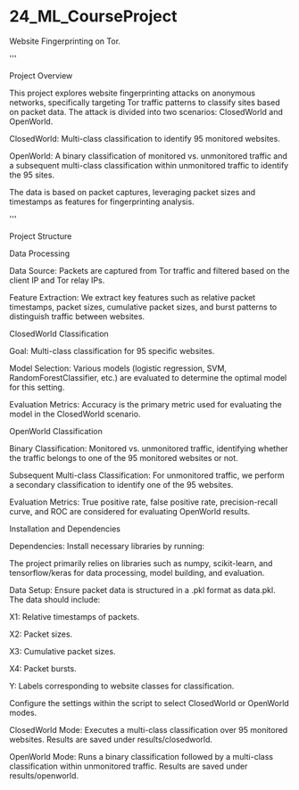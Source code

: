 # 24_ML_CourseProject
Website Fingerprinting on Tor.

'''

Project Overview

This project explores website fingerprinting attacks on anonymous networks, specifically targeting Tor traffic patterns to classify sites based on packet data.
The attack is divided into two scenarios: ClosedWorld and OpenWorld.

ClosedWorld: Multi-class classification to identify 95 monitored websites.

OpenWorld: A binary classification of monitored vs. unmonitored traffic and a subsequent multi-class classification within unmonitored traffic to identify the 95 sites.

The data is based on packet captures, leveraging packet sizes and timestamps as features for fingerprinting analysis.

'''

Project Structure


Data Processing

Data Source: Packets are captured from Tor traffic and filtered based on the client IP and Tor relay IPs.

Feature Extraction: We extract key features such as relative packet timestamps, packet sizes, cumulative packet sizes, and burst patterns to distinguish traffic between websites.



ClosedWorld Classification

Goal: Multi-class classification for 95 specific websites.

Model Selection: Various models (logistic regression, SVM, RandomForestClassifier, etc.) are evaluated to determine the optimal model for this setting.

Evaluation Metrics: Accuracy is the primary metric used for evaluating the model in the ClosedWorld scenario.

OpenWorld Classification

Binary Classification: Monitored vs. unmonitored traffic, identifying whether the traffic belongs to one of the 95 monitored websites or not.

Subsequent Multi-class Classification: For unmonitored traffic, we perform a secondary classification to identify one of the 95 websites.

Evaluation Metrics: True positive rate, false positive rate, precision-recall curve, and ROC are considered for evaluating OpenWorld results.



Installation and Dependencies

Dependencies: Install necessary libraries by running:

The project primarily relies on libraries such as numpy, scikit-learn, and tensorflow/keras for data processing, model building, and evaluation.



Data Setup: Ensure packet data is structured in a .pkl format as data.pkl. The data should include:

X1: Relative timestamps of packets.

X2: Packet sizes.

X3: Cumulative packet sizes.

X4: Packet bursts.

Y: Labels corresponding to website classes for classification.


Configure the settings within the script to select ClosedWorld or OpenWorld modes.

ClosedWorld Mode: Executes a multi-class classification over 95 monitored websites.
Results are saved under results/closedworld.

OpenWorld Mode: Runs a binary classification followed by a multi-class classification within unmonitored traffic.
Results are saved under results/openworld.
